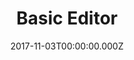 ---
campaign-uuid: "c-6f797741-7a9e-44ec-a7bd-e4d8265ce401"
type: "Event"
category: "Technology"
date: "2017-11-03T00:00:00.000Z"
end-date: "2017-12-20T14:01:00.000Z"
disable-form: false
is_promoted: true
has_entry_page: true
title: "Basic Editor"
competition-description: "Welcome to Basic the home of some of the best value smartphone\
  \ deals on the Internet"
hero-header: "Win an iPhone 7 with Metrofone"
hero-subheader: "Sub-title"
terms-confirmation: "I agree to the competition <a href=\"../etc/nme_metrofone_terms.pdf\"\
  \ target=\"_blank\">T&amp;C</a> and to receive NME & Metrofone newsletters with\
  \ exclusive news and offers."
banner-img: "350x250.png"
logo-left-href: "https://www.metrofone.co.uk/"
logo-left-image: "metrofone_logo.png"
logo-left-title: "Metrofone"
bg-image-hero: "metrofone-header-img.jpg"
bg-image-first: "metrofone-first-img.png"
bg-image-second: "metrofone-second-img.png"
bg-image-third: "metrofone-first-img.png"
section1-content: "<p>Welcome to Metrofone the home of some of the best value smartphone\
  \ deals\r\n   on the Internet.</p>\r\n<p>We are part of a company that has been\
  \ at the forefront of the mobile\r\n   industry for 23 years and was originally\
  \ set up by Clive Bayley, a former\r\n   member of the prog band Yes, which went\
  \ on to achieve worldwide success\r\n   in the 70s.</p>\r\n <p>Over the last 23\
  \ years Metrofone have forged strong relationships with\r\n    suppliers from all\
  \ over the industry and are able to provide you with\r\n    the best advice on our\
  \ range of all the latest handsets on the biggest\r\n    networks in the UK. Our\
  \ long-standing reputation with suppliers allows us\r\n    to stock the latest handsets\
  \ as soon as they are released, sometimes even\r\n    before!</p>"
section2-content: "<p>Being an online retailer we are able to offer smartphones from\
  \ major\r\n   brands (e.g., Apple, Samsung, and Huawei) at the lowest prices while\r\
  \n   still offering next day delivery. Plus, every handset your purchase\r\n   will\
  \ come with at least one free gift on us, some with cashback too.\r\n   Unlike some\
  \ other websites, when we offer cashback, it is guaranteed\r\n   and paid automatically\
  \ and directly by us.</p>\r\n<p><a href=\"https://www.metrofone.co.uk/\"><img src=\"\
  ../img/metrofone_logo.png\"\r\n   alt=\"Metrofone\" class=\"giver-right-logo\"></a></p>\r\
  \n<p>As we aren't tied to one network, you will always receive impartial, expert\r\
  \n   advice and support before and after your purchase through our customer service\r\
  \n   team.</p>"
section3-content: "<p>A2 line</p>\r\n<p>Another line</p>"
entry-title: "Win a sim-free <span style=\"text-transform:lowercase\">i</span>Phone\
  \ 7 with Metrofone"
entry-content: "<p>\r\n  Enjoy one of the best phones ever-built, with a slick design,\
  \ fantastic camera, and a world of beautiful apps. Brought to you by Metrofone,\
  \ the home of some of the best value smartphone deals on the Internet.\r\n</p> <p>\r\
  \n  Enter the draw to win a sim-free iPhone 7 by completing the form below before\
  \ 23:59 on !end-date!.\r\n</p>"
has-winner: true
winner-title: "A Tricoli and M Smith won an iPhone 7 with Metrofone"
winner-banner: "nife-winner.png"
---
